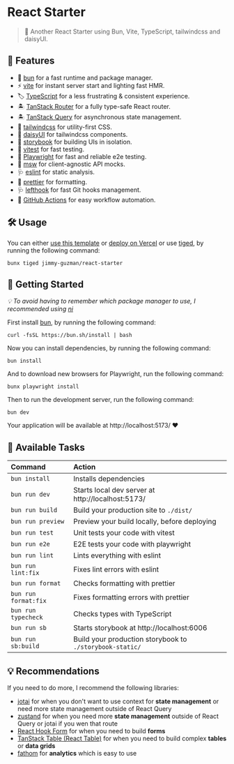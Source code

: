 # React Starter

> 🍱 Another React Starter using Bun, Vite, TypeScript, tailwindcss and daisyUI.

## 🐣 Features

- 🍞 [bun][bun] for a fast runtime and package manager.
- ⚡️ [vite][vite] for instant server start and lighting fast HMR.
- 🏷️ [TypeScript][TypeScript] for a less frustrating & consistent experience.
- 🏝️ [TanStack Router][TanStack Router] for a fully type-safe React router.
- 🏝️ [TanStack Query][TanStack Query] for asynchronous state management.
- 💄 [tailwindcss][tailwindcss] for utility-first CSS.
- 💄 [daisyUI](https://daisyui.com) for tailwindcss components.
- 🧱 [storybook][storybook] for building UIs in isolation.
- 🧪 [vitest][vitest] for fast testing.
- 🧪 [Playwright][Playwright] for fast and reliable e2e testing.
- 🧪 [msw](https://mswjs.io) for client-agnostic API mocks.
- 🩺 [eslint][eslint] for static analysis.
- 🎨 [prettier][prettier] for formatting.
- 🩺 [lefthook][lefthook] for fast Git hooks management.
- 👷 [GitHub Actions][GitHub Actions] for easy workflow automation.

## 🛠️ Usage

You can either [use this template](https://github.com/jimmy-guzman/react-starter/generate) or [deploy on Vercel](https://vercel.com/new/clone?repository-url=https%3A%2F%2Fgithub.com%2Fjimmy-guzman%2Freact-starter&project-name=my-awesome-react-project&repository-name=my-awesome-react-project) or use [tiged](https://github.com/tiged/tiged), by running the following command:

```
bunx tiged jimmy-guzman/react-starter
```

## 🏁 Getting Started

_💡 To avoid having to remember which package manager to use, I recommended using [ni](https://github.com/antfu/ni)_

First install [bun](https://bun.sh/docs/installation), by running the following command:

```
curl -fsSL https://bun.sh/install | bash
```

Now you can install dependencies, by running the following command:

```
bun install
```

And to download new browsers for Playwright, run the following command:

```
bunx playwright install
```

Then to run the development server, run the following command:

```
bun dev
```

Your application will be available at http://localhost:5173/ ❤️

## 🧞 Available Tasks

| Command              | Action                                                   |
| :------------------- | :------------------------------------------------------- |
| `bun install`        | Installs dependencies                                    |
| `bun run dev`        | Starts local dev server at http://localhost:5173/        |
| `bun run build`      | Build your production site to `./dist/`                  |
| `bun run preview`    | Preview your build locally, before deploying             |
| `bun run test`       | Unit tests your code with vitest                         |
| `bun run e2e`        | E2E tests your code with playwright                      |
| `bun run lint`       | Lints everything with eslint                             |
| `bun run lint:fix`   | Fixes lint errors with eslint                            |
| `bun run format`     | Checks formatting with prettier                          |
| `bun run format:fix` | Fixes formatting errors with prettier                    |
| `bun run typecheck`  | Checks types with TypeScript                             |
| `bun run sb`         | Starts storybook at http://localhost:6006                |
| `bun run sb:build`   | Build your production storybook to `./storybook-static/` |

## 💡 Recommendations

If you need to do more, I recommend the following libraries:

- [jotai](https://jotai.org) for when you don't want to use context for **state management** or need more state management outside of React Query
- [zustand](https://github.com/pmndrs/zustand) for when you need more **state management** outside of React Query or jotai if you wen that route
- [React Hook Form](https://react-hook-form.com) for when you need to build **forms**
- [TanStack Table (React Table)](https://tanstack.com/table/v8) for when you need to build complex **tables** or **data grids**
- [fathom](https://usefathom.com) for **analytics** which is easy to use

<!-- features references start -->

[vite]: https://vitejs.dev
[react]: https://react.dev
[TypeScript]: https://www.typescriptlang.org
[tailwindcss]: https://tailwindcss.com
[storybook]: https://storybook.js.org
[eslint]: https://eslint.org
[vitest]: https://vitest.dev/guide/why.html
[Testing Library]: https://testing-library.com/docs/guiding-principles
[Playwright]: https://playwright.dev
[prettier]: https://prettier.io
[bun]: https://bun.sh
[GitHub Actions]: https://github.com/features/actions
[lefthook]: https://github.com/evilmartians/lefthook
[TanStack Router]: https://tanstack.com/router/v1
[TanStack Query]: https://tanstack.com/query/v5

<!-- features references end -->
